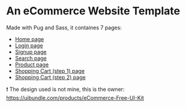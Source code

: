 # An eCommerce Website Template
Made with Pug and Sass, it containes 7 pages:
- [Home page](https://yosraskhiri.github.io/eCommerce-Website-Template/build/)
- [Login page](https://yosraskhiri.github.io/eCommerce-Website-Template/build/login)
- [Signup page](https://yosraskhiri.github.io/eCommerce-Website-Template/build/signup)
- [Search page](https://yosraskhiri.github.io/eCommerce-Website-Template/build/search)
- [Product page](https://yosraskhiri.github.io/eCommerce-Website-Template/build/product-page)
- [Shopping Cart (step 1) page](https://yosraskhiri.github.io/eCommerce-Website-Template/build/shopping-cart)
- [Shopping Cart (step 2) page](https://yosraskhiri.github.io/eCommerce-Website-Template/build/shopping-cart-step-2)

:heavy_exclamation_mark: The design used is not mine, this is the owner: https://uibundle.com/products/eCommerce-Free-UI-Kit